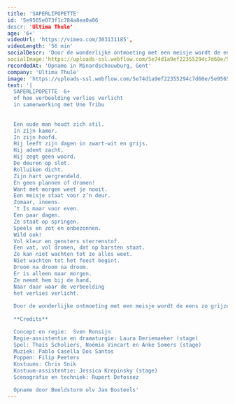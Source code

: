 ```yaml
---
title: 'SAPERLIPOPETTE'
id: '5e9565e073f1c784a8ea0a06
descr: 'Ultima Thule'
age: '6+'
videoUrl: 'https://vimeo.com/303131185',
videoLength: '56 min'
socialDescr: 'Door de wonderlijke ontmoeting met een meisje wordt de eens zo grijze wereld van een oude man met een groot verdriet, beetje bij beetje terug gevuld met kleur. '
socialImage:'https://uploads-ssl.webflow.com/5e74d1a9ef22355294c7d60e/5e9565bd19faa74c5a511ea6_UltimaThule_SAPERLIPOPETTE_web.jpg'
recordedAt: 'Opname in Minardschouwburg, Gent'
company: 'Ultima Thule'
image: 'https://uploads-ssl.webflow.com/5e74d1a9ef22355294c7d60e/5e9565bd19faa74c5a511ea6_UltimaThule_SAPERLIPOPETTE_web.jpg'
text: '|
  SAPERLIPOPETTE  6+
  of hoe verbeelding verlies verlicht
  in samenwerking met Une Tribu
  
  
  Een oude man houdt zich stil.
  In zijn kamer.
  In zijn hoofd.
  Hij leeft zijn dagen in zwart-wit en grijs.
  Hij ademt zacht.
  Hij zegt geen woord.
  De deuren op slot.
  Rolluiken dicht.
  Zijn hart vergrendeld.
  En geen plannen of dromen!
  Want met morgen weet je nooit.
  Een meisje staat voor z’n deur.
  Zomaar, ineens.
  ’t Is maar voor even.
  Een paar dagen.
  Ze staat op springen.
  Speels en zot en onbezonnen.
  Wild ook!
  Vol kleur en gensters sterrenstof.
  Een vat, vol dromen, dat op barsten staat.
  Ze kan niet wachten tot ze alles weet.
  Niet wachten tot het feest begint.
  Droom na droom na droom.
  Er is alleen maar morgen.
  Ze neemt hem bij de hand.
  Naar daar waar de verbeelding
  het verlies verlicht.
  
  Door de wonderlijke ontmoeting met een meisje wordt de eens zo grijze wereld van een oude man met een groot verdriet, beetje bij beetje terug gevuld met kleur.
  
  **Credits**

  Concept en regie:  Sven Ronsijn
  Regie-assistentie en dramaturgie: Laura Deriemaeker (stage)
  Spel: Thaïs Scholiers, Noémie Vincart en Anke Somers (stage)
  Muziek: Pablo Casella Dos Santos
  Poppen: Filip Peeters
  Kostuums: Chris Snik
  Kostuum-assistentie: Jessica Krepinsky (stage)
  Scenografie en techniek: Rupert Defossez

  Opname door Beeldstorm olv Jan Bosteels'
---
```


